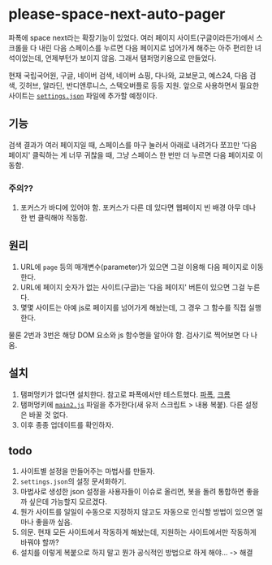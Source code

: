 # please-space-next-auto-pager

파폭에 space next라는 확장기능이 있었다. 여러 페이지 사이트(구글이라든가)에서 스크롤을 다 내린 다음 스페이스를 누르면 다음 페이지로 넘어가게 해주는 아주 편리한 녀석이었는데, 언제부턴가 보이지 않음. 그래서 탬퍼멍키용으로 만들었다.

현재 국립국어원, 구글, 네이버 검색, 네이버 쇼핑, 다나와, 교보문고, 예스24, 다음 검색, 깃허브, 알라딘, 반디앤루니스, 스택오버플로 등등 지원. 앞으로 사용하면서 필요한 사이트는 [`settings.json`](https://anemochore.github.io/please-space-next-auto-pager/settings.json) 파일에 추가할 예정이다.

## 기능
검색 결과가 여러 페이지일 때, 스페이스를 마구 눌러서 아래로 내려가다 쪼끄만 '다음 페이지' 클릭하는 게 너무 귀찮을 때, 그냥 스페이스 한 번만 더 누르면 다음 페이지로 이동함. 

### 주의??
1. 포커스가 바디에 있어야 함. 포커스가 다른 데 있다면 웹페이지 빈 배경 아무 데나 한 번 클릭해야 작동함.

## 원리
1. URL에 `page` 등의 매개변수(parameter)가 있으면 그걸 이용해 다음 페이지로 이동한다.
2. URL에 페이지 숫자가 없는 사이트(구글)는 '다음 페이지' 버튼이 있으면 그걸 누른다.
3. 몇몇 사이트는 아예 js로 페이지를 넘어가게 해놨는데, 그 경우 그 함수를 직접 실행한다.

물론 2번과 3번은 해당 DOM 요소와 js 함수명을 알아야 함. 검사기로 찍어보면 다 나옴.

## 설치
1. 탬퍼멍키가 없다면 설치한다. 참고로 파폭에서만 테스트했다. [파폭](https://addons.mozilla.org/ko/firefox/addon/tampermonkey/), [크롬](https://chrome.google.com/webstore/detail/tampermonkey/dhdgffkkebhmkfjojejmpbldmpobfkfo?hl=ko)
2. 탬퍼멍키에 [`main2.js`](https://anemochore.github.io/please-space-next-auto-pager/main2.js) 파일을 추가한다(새 유저 스크립트 > 내용 복붙). 다른 설정은 바꿀 것 없다.
3. 이후 종종 업데이트를 확인하자.

## todo
1. 사이트별 설정을 만들어주는 마법사를 만들자.
2. `settings.json`의 설정 문서화하기.
3. 마법사로 생성한 json 설정을 사용자들이 이슈로 올리면, 봇을 돌려 통합하면 좋을까 싶은데 가능할지 모르겠다.
4. 뭔가 사이트를 일일이 수동으로 지정하지 않고도 자동으로 인식할 방법이 있으면 얼마나 좋을까 싶음.
5. 의문. 현재 모든 사이트에서 작동하게 해놨는데, 지원하는 사이트에서만 작동하게 바꿔야 할까?
6. 설치를 이렇게 복붙으로 하지 말고 뭔가 공식적인 방법으로 하게 해야... -> 해결

